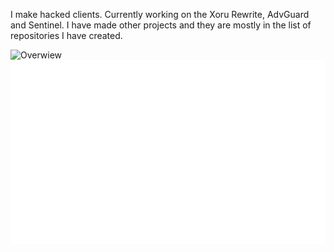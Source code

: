 I make hacked clients. Currently working on the Xoru Rewrite, AdvGuard and Sentinel. I have made other projects and they are mostly in the list of repositories I have created.



![Overwiew](https://github-readme-stats.vercel.app/api?username=Vitalasy&theme=nightowl)
![Languages](https://raw.githubusercontent.com/Z3R0-cmd/profile-thing/4ee5f81168a0c9476bf443b264abfffea4186e7a/generated/languages.svg)
